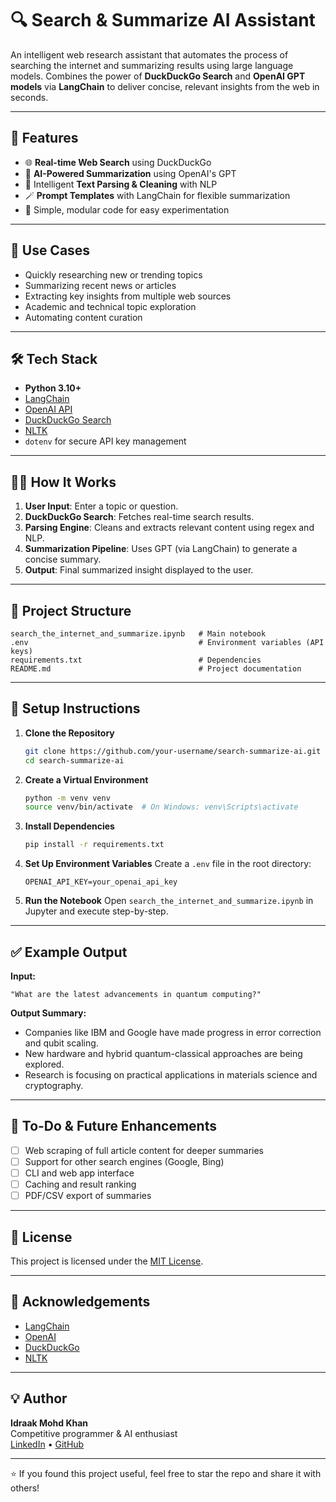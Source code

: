 # 🔍 Search & Summarize AI Assistant

An intelligent web research assistant that automates the process of searching the internet and summarizing results using large language models. Combines the power of **DuckDuckGo Search** and **OpenAI GPT models** via **LangChain** to deliver concise, relevant insights from the web in seconds.

---

## 🚀 Features

- 🌐 **Real-time Web Search** using DuckDuckGo
- 🧠 **AI-Powered Summarization** using OpenAI's GPT
- 🧹 Intelligent **Text Parsing & Cleaning** with NLP
- 🪄 **Prompt Templates** with LangChain for flexible summarization
- 🧪 Simple, modular code for easy experimentation

---

## 📌 Use Cases

- Quickly researching new or trending topics  
- Summarizing recent news or articles  
- Extracting key insights from multiple web sources  
- Academic and technical topic exploration  
- Automating content curation

---

## 🛠️ Tech Stack

- **Python 3.10+**
- [LangChain](https://www.langchain.com/)
- [OpenAI API](https://platform.openai.com/)
- [DuckDuckGo Search](https://pypi.org/project/duckduckgo-search/)
- [NLTK](https://www.nltk.org/)
- `dotenv` for secure API key management

---

## 🧑‍💻 How It Works

1. **User Input**: Enter a topic or question.
2. **DuckDuckGo Search**: Fetches real-time search results.
3. **Parsing Engine**: Cleans and extracts relevant content using regex and NLP.
4. **Summarization Pipeline**: Uses GPT (via LangChain) to generate a concise summary.
5. **Output**: Final summarized insight displayed to the user.

---

## 📂 Project Structure

```
search_the_internet_and_summarize.ipynb   # Main notebook
.env                                      # Environment variables (API keys)
requirements.txt                          # Dependencies
README.md                                 # Project documentation
```

---

## 🧪 Setup Instructions

1. **Clone the Repository**
   ```bash
   git clone https://github.com/your-username/search-summarize-ai.git
   cd search-summarize-ai
   ```

2. **Create a Virtual Environment**
   ```bash
   python -m venv venv
   source venv/bin/activate  # On Windows: venv\Scripts\activate
   ```

3. **Install Dependencies**
   ```bash
   pip install -r requirements.txt
   ```

4. **Set Up Environment Variables**
   Create a `.env` file in the root directory:
   ```
   OPENAI_API_KEY=your_openai_api_key
   ```

5. **Run the Notebook**
   Open `search_the_internet_and_summarize.ipynb` in Jupyter and execute step-by-step.

---

## ✅ Example Output

**Input:**  
```
"What are the latest advancements in quantum computing?"
```

**Output Summary:**  
- Companies like IBM and Google have made progress in error correction and qubit scaling.  
- New hardware and hybrid quantum-classical approaches are being explored.  
- Research is focusing on practical applications in materials science and cryptography.

---

## 📌 To-Do & Future Enhancements

- [ ] Web scraping of full article content for deeper summaries  
- [ ] Support for other search engines (Google, Bing)  
- [ ] CLI and web app interface  
- [ ] Caching and result ranking  
- [ ] PDF/CSV export of summaries  

---

## 📄 License

This project is licensed under the [MIT License](LICENSE).

---

## 🙌 Acknowledgements

- [LangChain](https://www.langchain.com/)
- [OpenAI](https://platform.openai.com/)
- [DuckDuckGo](https://duckduckgo.com/)
- [NLTK](https://www.nltk.org/)

---

## 💡 Author

**Idraak Mohd Khan**  
Competitive programmer & AI enthusiast  
[LinkedIn](https://www.linkedin.com/in/idraakmohdkhan) • [GitHub](https://github.com/idraakk)

---

⭐ If you found this project useful, feel free to star the repo and share it with others!
